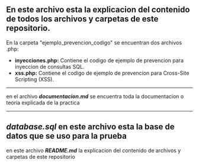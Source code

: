 ## En este archivo esta la explicacion del contenido de todos los archivos y carpetas de este repositorio. 

En la carpeta "ejemplo_prevencion_codigo" se encuentran dos archivos .php:

- **inyecciones.php:** Contiene el codigo de ejemplo de prevencion para inyeccion de consultas SQL.
- **xss.php:** Contiene el codigo de ejemplo de prevencion para Cross-Site Scripting (XSS).

---

en el archivo ***documentacion.md*** se encuentra toda la documentacion o teoria explicada de la practica

---
***database.sql*** en este archivo esta la base de datos que se uso para la prueba
---

en este archivo ***README.md*** la explicacion del contenido de archivos y carpetas de este repositorio

